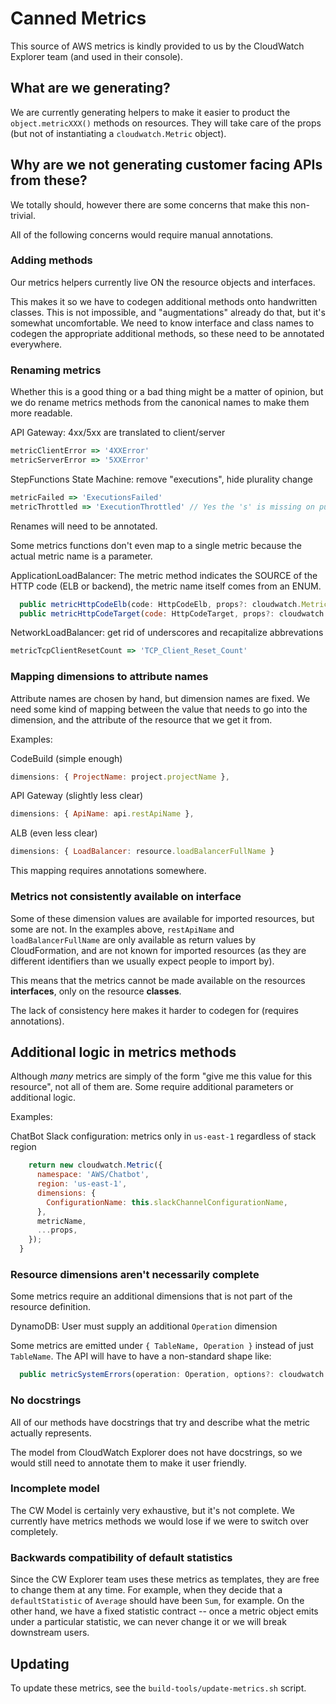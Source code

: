 # Canned Metrics

This source of AWS metrics is kindly provided to us by the CloudWatch Explorer team
(and used in their console).

## What are we generating?

We are currently generating helpers to make it easier to product the `object.metricXXX()`
methods on resources. They will take care of the props (but not of instantiating a
`cloudwatch.Metric` object).

## Why are we not generating customer facing APIs from these?

We totally should, however there are some concerns that make this non-trivial.

All of the following concerns would require manual annotations.

### Adding methods

Our metrics helpers currently live ON the resource objects and interfaces.

This makes it so we have to codegen additional methods onto handwritten classes. This is not
impossible, and "augmentations" already do that, but it's somewhat uncomfortable. We need
to know interface and class names to codegen the appropriate additional methods, so these
need to be annotated everywhere.

### Renaming metrics

Whether this is a good thing or a bad thing might be a matter of opinion, but we
do rename metrics methods from the canonical names to make them more readable.

API Gateway: 4xx/5xx are translated to client/server

```js
metricClientError => '4XXError'
metricServerError => '5XXError'
```

StepFunctions State Machine: remove "executions", hide plurality change

```js
metricFailed => 'ExecutionsFailed'
metricThrottled => 'ExecutionThrottled' // Yes the 's' is missing on purpose!
```

Renames will need to be annotated.

Some metrics functions don't even map to a single metric because the actual
metric name is a parameter.

ApplicationLoadBalancer: The metric method indicates the SOURCE of the
HTTP code (ELB or backend), the metric name itself comes from an ENUM.

```js
  public metricHttpCodeElb(code: HttpCodeElb, props?: cloudwatch.MetricOptions) {
  public metricHttpCodeTarget(code: HttpCodeTarget, props?: cloudwatch.MetricOptions) {
```

NetworkLoadBalancer: get rid of underscores and recapitalize abbrevations

```js
metricTcpClientResetCount => 'TCP_Client_Reset_Count'
```

### Mapping dimensions to attribute names

Attribute names are chosen by hand, but dimension names are fixed. We need some kind
of mapping between the value that needs to go into the dimension, and the attribute
of the resource that we get it from.

Examples:

CodeBuild (simple enough)

```js
dimensions: { ProjectName: project.projectName },
```

API Gateway (slightly less clear)

```js
dimensions: { ApiName: api.restApiName },
```

ALB (even less clear)

```js
dimensions: { LoadBalancer: resource.loadBalancerFullName }
```

This mapping requires annotations somewhere.

### Metrics not consistently available on interface

Some of these dimension values are available for imported resources, but some
are not. In the examples above, `restApiName` and `loadBalancerFullName` are
only available as return values by CloudFormation, and are not known for
imported resources (as they are different identifiers than we usually expect
people to import by).

This means that the metrics cannot be made available on the resources
**interfaces**, only on the resource **classes**.

The lack of consistency here makes it harder to codegen for (requires
annotations).

## Additional logic in metrics methods

Although *many* metrics are simply of the form "give me this value for this resource",
not all of them are. Some require additional parameters or additional logic.

Examples:

ChatBot Slack configuration: metrics only in `us-east-1` regardless of stack region

```js
    return new cloudwatch.Metric({
      namespace: 'AWS/Chatbot',
      region: 'us-east-1',
      dimensions: {
        ConfigurationName: this.slackChannelConfigurationName,
      },
      metricName,
      ...props,
    });
  }
```

### Resource dimensions aren't necessarily complete

Some metrics require an additional dimensions that is not part of the resource
definition.

DynamoDB: User must supply an additional `Operation` dimension

Some metrics are emitted under `{ TableName, Operation }` instead of just `TableName`.
The API will have to have a non-standard shape like:

```js
  public metricSystemErrors(operation: Operation, options?: cloudwatch.MetricOptions): cloudwatch.IMetric {
```

### No docstrings

All of our methods have docstrings that try and describe what the metric actually
represents.

The model from CloudWatch Explorer does not have docstrings, so we would
still need to annotate them to make it user friendly.

### Incomplete model

The CW Model is certainly very exhaustive, but it's not complete. We currently
have metrics methods we would lose if we were to switch over completely.

### Backwards compatibility of default statistics

Since the CW Explorer team uses
these metrics as templates, they are free to change them at any time. For
example, when they decide that a `defaultStatistic` of `Average` should have
been `Sum`, for example. On the other hand, we have a fixed statistic
contract -- once a metric object emits under a particular statistic, we can
never change it or we will break downstream users.


## Updating

To update these metrics, see the `build-tools/update-metrics.sh` script.
